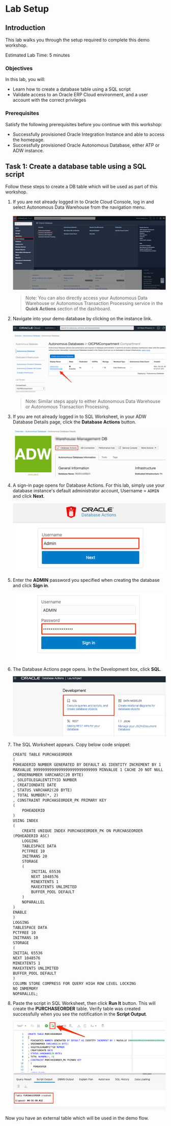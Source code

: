 # Lab Setup

## Introduction

This lab walks you through the setup required to complete this demo workshop.

Estimated Lab Time: 5 minutes

### Objectives
In this lab, you will:
- Learn how to create a database table using a SQL script
- Validate access to an Oracle ERP Cloud environment, and a user account with the correct privileges

### Prerequisites
Satisfy the following prerequisites before you continue with this workshop:
* Successfully provisioned Oracle Integration Instance and able to access the homepage. 
* Successfully provisioned Oracle Autonomous Database, either ATP or ADW instance. 


## Task 1: Create a database table using a SQL script
Follow these steps to create a DB table which will be used as part of this workshop. 

1. If you are not already logged in to Oracle Cloud Console, log in and select Autonomous Data Warehouse from the navigation menu.

    ![Select Autonomous Database](images/adb-navigation01.png)

    > Note: You can also directly access your Autonomous Data Warehouse or Autonomous Transaction Processing service in the **Quick Actions** section of the dashboard.

2. Navigate into your demo database by clicking on the instance link.

    ![Select Autonomous Database](images/adb-navigation02.png)

    > Note: Similar steps apply to either Autonomous Data Warehouse or Autonomous Transaction Processing.

3.  If you are not already logged in to SQL Worksheet, in your ADW Database Details page, click the **Database Actions** button.

    ![Select Autonomous Database](images/adb-navigation03.png)

4. A sign-in page opens for Database Actions. For this lab, simply use your database instance's default administrator account, Username = `ADMIN` and click **Next**.

   ![Enter DB username](images/adb-navigation04.png)

5.  Enter the **ADMIN** password you specified when creating the database and click **Sign in**.

    ![Enter DB password](images/adb-navigation05.png)

6. The Database Actions page opens. In the Development box, click **SQL**.

    ![Enter DB password](images/adb-navigation06.png)

7. The SQL Worksheet appears. Copy below code snippet:
    ```
    CREATE TABLE PURCHASEORDER 
    (
    POHEADERID NUMBER GENERATED BY DEFAULT AS IDENTITY INCREMENT BY 1 MAXVALUE 9999999999999999999999999999 MINVALUE 1 CACHE 20 NOT NULL 
    , ORDERNUMBER VARCHAR2(20 BYTE) 
    , SOLDTOLEGALENTITYID NUMBER 
    , CREATIONDATE DATE 
    , STATUS VARCHAR2(20 BYTE) 
    , TOTAL NUMBER(*, 2) 
    , CONSTRAINT PURCHASEORDER_PK PRIMARY KEY 
    (
        POHEADERID 
    )
    USING INDEX 
    (
        CREATE UNIQUE INDEX PURCHASEORDER_PK ON PURCHASEORDER (POHEADERID ASC) 
        LOGGING 
        TABLESPACE DATA 
        PCTFREE 10 
        INITRANS 20 
        STORAGE 
        ( 
            INITIAL 65536 
            NEXT 1048576 
            MINEXTENTS 1 
            MAXEXTENTS UNLIMITED 
            BUFFER_POOL DEFAULT 
        ) 
        NOPARALLEL 
    )
    ENABLE 
    ) 
    LOGGING 
    TABLESPACE DATA 
    PCTFREE 10 
    INITRANS 10 
    STORAGE 
    ( 
    INITIAL 65536 
    NEXT 1048576 
    MINEXTENTS 1 
    MAXEXTENTS UNLIMITED 
    BUFFER_POOL DEFAULT 
    ) 
    COLUMN STORE COMPRESS FOR QUERY HIGH ROW LEVEL LOCKING 
    NO INMEMORY 
    NOPARALLEL;
    ```

8. Paste the script in SQL Worksheet, then click **Run It** button. This will create the **PURCHASEORDER** table. Verify table was created successfully when you see the notification in the **Script Output**. 

    ![Enter DB password](images/adb-navigation07.png)

Now you have an external table which will be used in the demo flow. 



